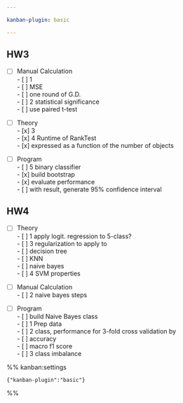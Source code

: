 ```yaml
---

kanban-plugin: basic

---
```


## HW3

- [ ] Manual Calculation<br>- [ ] 1<br>	- [ ] MSE<br>	- [ ] one round of G.D.<br>- [ ] 2 statistical significance<br>	- [ ] use paired t-test
- [ ] Theory<br>- [x] 3<br>- [x] 4 Runtime of RankTest<br>	- [x] expressed as a function of the number of objects
- [ ] Program<br>- [ ] 5 binary classifier<br>	- [x] build bootstrap<br>	- [x] evaluate performance<br>	- [ ] with result, generate 95% confidence interval


## HW4

- [ ] Theory<br>- [ ] 1 apply logit. regression to 5-class?<br>- [ ] 3 regularization to apply to<br>	- [ ] decision tree<br>	- [ ] KNN<br>	- [ ] naive bayes<br>- [ ] 4 SVM properties
- [ ] Manual Calculation<br>- [ ] 2 naive bayes steps
- [ ] Program<br>- [ ] build Naive Bayes class<br>	- [ ] 1 Prep data<br>	- [ ] 2 class, performance for 3-fold cross validation by<br>		- [ ] accuracy<br>		- [ ] macro f1 score<br>	- [ ] 3 class imbalance




%% kanban:settings
```
{"kanban-plugin":"basic"}
```
%%